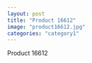 ```yaml
---
layout: post
title: "Product 16612"
image: "product16612.jpg"
categories: "category1"
---
```

Product 16612
